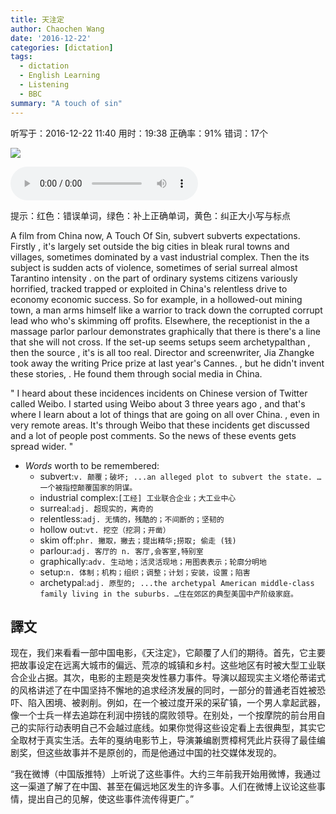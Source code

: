 ```yaml
---
title: 天注定
author: Chaochen Wang
date: '2016-12-22'
categories: [dictation]
tags:
  - dictation
  - English Learning
  - Listening
  - BBC
summary: "A touch of sin"
---
```




听写于：2016-12-22 11:40	用时：19:38
正确率：91%	错词：17个

![](/img/atouchofsin.jpg)

<audio src="/mp3/atouchofsin.mp3" controls="controls">
Your browser does not support the audio element.
你的瀏覽器不支持音頻播放。請使用chrome科學上網。
</audio>


提示：<span class="diff_off">红色</span>：错误单词，<span class="diff_add">绿色</span>：补上正确单词，<span class="diff_alert">黄色</span>：纠正大小写与标点


<p class="linetext">A film from China now, A Touch Of Sin, <span class="diff_off">subvert</span> <span class="diff_add">subverts</span> expectations. Firstly <span class="diff_alert">,</span> it's largely set outside the big cities in bleak rural towns and villages, sometimes dominated by a vast industrial complex. Then <span class="diff_off">the</span> <span class="diff_add">its</span> subject is sudden acts of violence, sometimes of <span class="diff_off">serial</span> <span class="diff_add">surreal</span> almost Tarantino intensity <span class="diff_alert">.</span> <span class="diff_alert" title="On ">on </span>the part of ordinary <span class="diff_off">systems</span> <span class="diff_add">citizens</span> variously horrified, <span class="diff_off">tracked</span> <span class="diff_add">trapped</span> or exploited in China's relentless drive to <span class="diff_off">economy</span> <span class="diff_add">economic</span> success. So for example, in a <span class="diff_alert" title="hollowed out" >hollowed-out</span>  mining town, a man arms himself like a warrior to track down the <span class="diff_off">corrupted</span> <span class="diff_add">corrupt</span> lead <span class="diff_off">who</span> <span class="diff_add">who's</span> skimming off profits. Elsewhere, the receptionist in <span class="diff_off">the</span> <span class="diff_add">a</span> massage <span class="diff_off">parlor</span> <span class="diff_add">parlour</span> demonstrates graphically <span class="diff_off">that</span> <span class="diff_off">there</span> <span class="diff_off">is</span> <span class="diff_add">there's</span> a line that she will not cross. If the <span class="diff_off">set-up</span> <span class="diff_off">seems</span> <span class="diff_add">setups</span> <span class="diff_add">seem</span> archetypal<span class="diff_off">than</span> <span class="diff_alert">,</span> <span class="diff_add">then</span> the source <span class="diff_alert">,</span> <span class="diff_off">it's</span> <span class="diff_add">is</span> all too real. Director and screenwriter, Jia Zhangke took away the <span class="diff_alert" title="Writing ">writing </span><span class="diff_off">Price</span> <span class="diff_add">prize</span> at last year's Cannes<span class="diff_alert">.</span> <span class="diff_alert">,</span> <span class="diff_alert" title="But ">but </span>he didn't invent these stories<span class="diff_alert">,</span> <span class="diff_alert">.</span> <span class="diff_alert" title="he ">He </span>found them through social media in China. </p><p class="linetext"></p><p class="linetext"><span class="diff_alert">"</span> I heard about these <span class="diff_off">incidences</span> <span class="diff_add">incidents</span> on Chinese version of Twitter called Weibo. I started using Weibo about <span class="diff_off">3</span> <span class="diff_add">three</span> years ago <span class="diff_alert">,</span> and that's where I learn about a lot of things that <span class="diff_add">are</span> going on all over China<span class="diff_alert">.</span> <span class="diff_alert">,</span> <span class="diff_alert" title="Even ">even </span>in very remote areas. It's through Weibo that these incidents get discussed and a lot of people post comments. So the news of these events gets spread wider. <span class="diff_alert">"</span>

* _Words_ worth to be remembered:
    * subvert:`v. 颠覆；破坏; ...an alleged plot to subvert the state. …一个被指控颠覆国家的阴谋。`
    * industrial complex:`[工经] 工业联合企业；大工业中心`
    * surreal:`adj. 超现实的，离奇的`
    * relentless:`adj. 无情的，残酷的；不间断的；坚韧的`
    * hollow out:`vt. 挖空（挖洞；开凿）`
    * skim off:`phr. 撇取，撇去；提出精华;捞取; 偷走 (钱)`
    * parlour:`adj. 客厅的 n. 客厅,会客室,特别室`
    * graphically:`adv. 生动地；活灵活现地；用图表表示；轮廓分明地`
    * setup:`n. 体制；机构；组织；调整；计划；安装，设置；陷害`
    * archetypal:`adj. 原型的; ...the archetypal American middle-class family living in the suburbs. …住在郊区的典型美国中产阶级家庭。`


## 譯文

现在，我们来看看一部中国电影，《天注定》，它颠覆了人们的期待。首先，它主要把故事设定在远离大城市的偏远、荒凉的城镇和乡村。这些地区有时被大型工业联合企业占据。其次，电影的主题是突发性暴力事件。导演以超现实主义塔伦蒂诺式的风格讲述了在中国坚持不懈地的追求经济发展的同时，一部分的普通老百姓被恐吓、陷入困境、被剥削。例如，在一个被过度开采的采矿镇，一个男人拿起武器，像一个士兵一样去追踪在利润中捞钱的腐败领导。在别处，一个按摩院的前台用自己的实际行动表明自己不会越过底线。如果你觉得这些设定看上去很典型，其实它全取材于真实生活。去年的戛纳电影节上，导演兼编剧贾樟柯凭此片获得了最佳编剧奖，但这些故事并不是原创的，而是他通过中国的社交媒体发现的。

“我在微博（中国版推特）上听说了这些事件。大约三年前我开始用微博，我通过这一渠道了解了在中国、甚至在偏远地区发生的许多事。人们在微博上议论这些事情，提出自己的见解，使这些事件流传得更广。”
